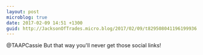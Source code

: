 ```yaml
---
layout: post
microblog: true
date: 2017-02-09 14:51 +1300
guid: http://JacksonOfTrades.micro.blog/2017/02/09/t829508041196199936.html
---
```

@TAAPCassie But that way you'll never get those social links!
